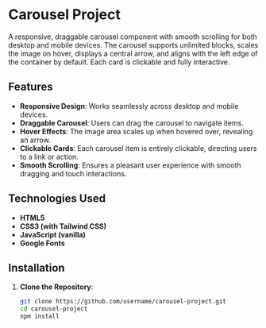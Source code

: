 # Carousel Project

A responsive, draggable carousel component with smooth scrolling for both desktop and mobile devices. The carousel supports unlimited blocks, scales the image on hover, displays a central arrow, and aligns with the left edge of the container by default. Each card is clickable and fully interactive.

## Features

- **Responsive Design**: Works seamlessly across desktop and mobile devices.
- **Draggable Carousel**: Users can drag the carousel to navigate items.
- **Hover Effects**: The image area scales up when hovered over, revealing an arrow.
- **Clickable Cards**: Each carousel item is entirely clickable, directing users to a link or action.
- **Smooth Scrolling**: Ensures a pleasant user experience with smooth dragging and touch interactions.

## Technologies Used

- **HTML5**
- **CSS3 (with Tailwind CSS)**
- **JavaScript (vanilla)**
- **Google Fonts**

## Installation

1. **Clone the Repository**:
   ```bash
   git clone https://github.com/username/carousel-project.git
   cd carousel-project
   npm install
